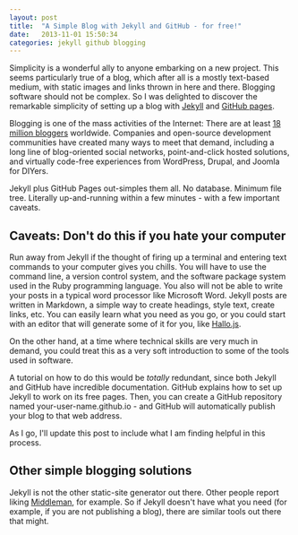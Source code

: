 ```yaml
---
layout: post
title:  "A Simple Blog with Jekyll and GitHub - for free!"
date:   2013-11-01 15:50:34
categories: jekyll github blogging
---
```


Simplicity is a wonderful ally to anyone embarking on a new project. This seems particularly true of a blog, which after all is a mostly text-based medium, with static images and links thrown in here and there. Blogging software should not be complex. So I was delighted to discover the remarkable simplicity of setting up a blog with [Jekyll](http://jekyllrb.com) and [GitHub pages](http://pages.github.com/).

Blogging is one of the mass activities of the Internet: There are at least [18 million bloggers][nielsen-bloggers] worldwide. Companies and open-source development communities have created many ways to meet that demand, including a long line of blog-oriented social networks, point-and-click hosted solutions, and virtually code-free experiences from WordPress, Drupal, and Joomla for DIYers.

Jekyll plus GitHub Pages out-simples them all. No database. Minimum file tree. Literally up-and-running within a few minutes - with a few important caveats. 

Caveats: Don't do this if you hate your computer
------------------------------------------------

Run away from Jekyll if the thought of firing up a terminal and entering text commands to your computer gives you chills. You will have to use the command line, a version control system, and the software package system used in the Ruby programming language. You also will not be able to write your posts in a typical word processor like Microsoft Word. Jekyll posts are written in Markdown, a simple way to create headings, style text, create links, etc. You can easily learn what you need as you go, or you could start with an editor that will generate some of it for you, like [Hallo.js](http://hallojs.org/demo/markdown/).

On the other hand, at a time where technical skills are very much in demand, you could treat this as a very soft introduction to some of the tools used in software.

A tutorial on how to do this would be *totally* redundant, since both Jekyll and GitHub have incredible documentation. GitHub explains how to set up Jekyll to work on its free pages. Then, you can create a GitHub repository named your-user-name.github.io - and GitHub will automatically publish your blog to that web address.

As I go, I'll update this post to include what I am finding helpful in this process.

Other simple blogging solutions
-------------------------------

Jekyll is not the other static-site generator out there. Other people report liking [Middleman](http://middlemanapp.com/), for example. So if Jekyll doesn't have what you need (for example, if you are not publishing a blog), there are similar tools out there that might.

[nielsen-bloggers]: http://www.nielsen.com/us/en/newswire/2012/buzz-in-the-blogosphere-millions-more-bloggers-and-blog-readers.html

